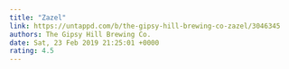 ```yaml
---
title: "Zazel"
link: https://untappd.com/b/the-gipsy-hill-brewing-co-zazel/3046345
authors: The Gipsy Hill Brewing Co.
date: Sat, 23 Feb 2019 21:25:01 +0000
rating: 4.5
---
```

